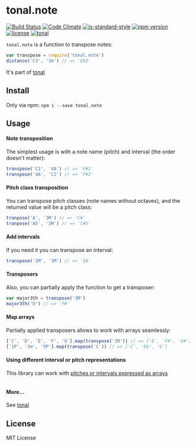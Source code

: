 # tonal.note

[![Build Status](https://travis-ci.org/danigb/tonal.svg?branch=master)](https://travis-ci.org/danigb/tonal.note)
[![Code Climate](https://codeclimate.com/github/danigb/tonal.note/badges/gpa.svg)](https://codeclimate.com/github/danigb/tonal.note)
[![js-standard-style](https://img.shields.io/badge/code%20style-standard-brightgreen.svg?style=flat)](https://github.com/feross/standard)
[![npm version](https://img.shields.io/npm/v/tonal.note.svg)](https://www.npmjs.com/package/tonal.note)
[![license](https://img.shields.io/npm/l/tonal.note.svg)](https://www.npmjs.com/package/tonal.note)
[![tonal](https://img.shields.io/badge/lib-tonal-yellow.svg)](https://www.npmjs.com/package/tonal)


`tonal.note` is a function to transpose notes:

```js
var transpose = require('tonal.note')
distance('C3', '3m') // => 'Eb3'
```

It's part of [tonal](https://www.npmjs.com/package/tonal)

## Install

Only via npm: `npm i --save tonal.note`

## Usage

#### Note transposition

The simplest usage is with a note name (pitch) and interval (the order doesn't matter):

```js
transpose('C2', '4A') // => 'F#2'
transpose('4A', 'C2') // => 'F#2'
```

#### Pitch class transposition

You can transpose pitch classes (note names without octaves), and the returned value will be a pitch class:

```js
tranpose('A', '3M') // => 'C#'
tranpose('A5', '3M') // => 'C#5'
```

#### Add intervals

If you need it you can transpose an interval:

```js
transpose('3M', '3M') // => '5A'
```

#### Transposers

Also, you can partially apply the function to get a transposer:

```js
var major3th = transpose('3M')
major3th('D') // => 'F#'
```

#### Map arrays

Partially applied transposers allows to work with arrays seamlessly:

```js
['C', 'D', 'E', 'F', 'G'].map(transpose('3M')) // => ['E', 'F#', 'G#', 'A', 'B']
['1P', '3m', '5P'].map(transpose('C')) // => ['C', 'Eb', 'G']
```

#### Using different interval or pitch representations

This library can work with [pitches or intervals expressed as arrays]()

```js
```

#### More...

See [tonal](https://www.npmjs.com/package/tonal)

## License

MIT License

